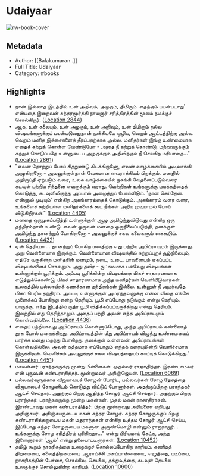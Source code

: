 # Udaiyaar

![rw-book-cover](https://m.media-amazon.com/images/I/81k-MC9kQQL._SY160.jpg)

## Metadata
- Author: [[Balakumaran .]]
- Full Title: Udaiyaar
- Category: #books

## Highlights
- நான் இல்லாத இடத்தில் உன் அறிவும், அழகும், திமிரும். எதற்கும் பயன்படாது' என்பதை இறைவன் சுந்தரமூர்த்தி நாயனார் சரித்திரத்தின் மூலம் நமக்குச் சொல்கிறார். ([Location 2844](https://readwise.io/to_kindle?action=open&asin=B07GTBLLZ9&location=2844))
- ஆக, உன் கலையும், உன் அழகும், உன் அறிவும், உன் திமிரும் நல்ல விஷயங்களுக்குப் பயன்படுவதுதான் முக்கியமே ஒழிய, வெறும் ஆட்டத்திற்கு அல்ல. வெறும் மனித இச்சைகளைத் தீர்ப்பதற்காக அல்ல. மனிதர்கள் இங்கு உண்மையாக எதைக் கற்றுக் கொள்ள வேண்டுமோ - அதை நீ கற்றுக் கொண்டு, மற்றவருக்கும் கற்றுக் கொடுப்பதே உன்னுடைய அழகுக்கும் அறிவிற்கும் நீ செய்கிற மரியாதை..." ([Location 2861](https://readwise.io/to_kindle?action=open&asin=B07GTBLLZ9&location=2861))
- "எவன் தோற்றுப் போய் சிதறுண்டு கிடக்கிறானோ, எவன் வாழ்க்கையில் அடிவாங்கி அழுகிறானோ - அவனுக்குள்தான் வேகமான வைராக்கியம் பிறக்கும். மனதில் அதிருப்தி ஏற்படும் வரை, உலக வாழ்க்கையில் நசுங்கி வேதனைப்படும்வரை கடவுள் பற்றிய சிந்தனை எவருக்கும் வராது. வெற்றிகள் உங்களுக்கு மயக்கத்தைக் கொடுத்து, கடவுளிலிருந்து அப்பால் அழைத்துப் போய்விடும். 'நான் செய்தேன். என்னால் முடியும்' என்கிற அகங்காரத்தைக் கொடுக்கும். அகங்காரம் வளர வளர, உங்களைச் சுற்றியுள்ள மனிதர்களைக் கூட நீங்கள் அறிய முடியாமல் போய் விடுகிறீர்கள்." ([Location 4405](https://readwise.io/to_kindle?action=open&asin=B07GTBLLZ9&location=4405))
- மனதை ஒருமுகப்படுத்தி உள்ளுக்குள் ஆழ அமிழ்ந்துவிடுவது என்கிற ஒரு தந்திரம்தான் உண்டு. எவன் ஒருவன் மனதை ஒருநிலைப்படுத்தி, தனக்குள் அமிழ்ந்து தானற்றுப் போகிறானோ - அவனுக்குச் சகல கலைகளும் கைகூடும். ([Location 4432](https://readwise.io/to_kindle?action=open&asin=B07GTBLLZ9&location=4432))
- ஏன் தெரியுமா... தானற்றுப் போகிற மனதிற்கு எது பற்றிய அபிப்ராயமும் இருக்காது. அது வெள்ளையாக இருக்கும். வெள்ளையான விஷயத்தில் சுற்றுப்புறச் சூழ்நிலையும், எதிரே வருகின்ற மனிதரின் மனமும், நடை, உடை, பாவனையும் ஏகப்பட்ட விஷயங்களைச் சொல்லும். அது தவிர - சூட்சுமமாக பல்வேறு விஷயங்கள் உள்ளுக்குள் பூரிக்கும். அப்படி பூரிக்கின்ற விஷயத்தை மிகச் சாதாரணமாக எடுத்துக்கொண்டு, மிகச் சாதாரணமாக அந்த மனிதர்கள் வெளியிடுவார்கள். உலகத்தில் பல்லாயிரக் கணக்கான தந்திரங்கள் இல்லை. உன்னுள் நீ அமர்வதே மிகப் பெரிய தந்திரம். அப்படி உள்ளுக்குள் அமர்ந்தவனுக்கு என்ன விதை எங்கே முளைக்கப் போகிறது என்று தெரியும். பூமி எப்போது நடுங்கும் என்று தெரியும். யாருக்கு, எந்த இடத்தில் ருத்ர பூமி விதிக்கப்பட்டிருக்கிறது என்று தெரியும். இவற்றில் எது தெரிந்தாலும் அதைப் பற்றி அவன் எந்த அபிப்ராயமும் கொள்வதில்லை. ([Location 4436](https://readwise.io/to_kindle?action=open&asin=B07GTBLLZ9&location=4436))
- எதைப் பற்றியாவது அபிப்ராயம் கொள்ளும்போது, அந்த அபிப்ராயம் கண்ணைத் தூசு போல் மறைக்கிறது. அபிப்ராயத்தின் மீது அபிப்ராயம் விழுந்து உண்மையைப் பார்க்க மனது மறந்து போகிறது. தனக்குள் உள்ளவன் அபிப்ராயங்கள் கொள்வதில்லை. அவன் சுத்தமாக எப்போதும் எந்தக் கரையுமின்றி வெளிச்சமாக இருக்கிறான். வெளிச்சம் அவனுக்குச் சகல விஷயத்தையும் காட்டிக் கொடுக்கிறது." ([Location 4451](https://readwise.io/to_kindle?action=open&asin=B07GTBLLZ9&location=4451))
- மாமன்னர் பராந்தகருக்கு மூன்று பிள்ளைகள். முதல்வர் ராஜாதித்தர். இரண்டாமவர் என் புருஷன் கண்டராதித்தர். மூன்றாமவர் அரிஞ்ஜெயன். ([Location 6069](https://readwise.io/to_kindle?action=open&asin=B07GTBLLZ9&location=6069))
- பல்லவர்களுக்காக விஜயாலயச் சோழன் போரிட, பல்லவர்கள் சோழ தேசத்தை விஜயாலயச் சோழனிடம் கொடுத்து விட்டுப் போனார்கள். அதற்குப்பிறகு பராந்தகர் ஆட்சி செய்தார். அதற்குப் பிறகு ஆதித்த சோழர் ஆட்சி செய்தார். அதற்குப் பிறகு பராந்தகர். பராந்தகருக்கு மூன்று மகன்கள். முதல் மகன் ராசாதிராசன். இரண்டாவது மகன் கண்டராதித்தர். பிறகு மூன்றாவது அரியணை ஏறியது அரிஞ்சயர். அரிஞ்சயருடைய மகன் சுந்தர சோழர். சுந்தர சோழருக்குப் பிறகு கண்டராதித்தருடைய மகன் மதுராந்தகன் என்கிற உத்தம சோழர் ஆட்சி செய்ய, இப்போது சுந்தர சோழருடைய மகனான அருண்மொழி என்னும் ராஜராஜர்... உங்களுக்கு சோழ சரித்திரம் புரிகிறதா..." என்று பிரியமாய் கேட்க, அந்த இளைஞர்கள் 'ஆம்' என்று தலையாட்டினார்கள். ([Location 10452](https://readwise.io/to_kindle?action=open&asin=B07GTBLLZ9&location=10452))
- தமிழ் கூறும் நாகரிகத்தை உலகுக்குச் சொல்லப்போகிற காரியம். கணிதத் திறமையை, கலைத்திறமையை, ஆராய்ச்சி மனப்பான்மையை, எழுத்தை, படிப்பை, நாகரிகத்தின் பேச்சை, சொல்லை, செயலை, தத்துவத்தை, கடவுள் தேடலை உலகுக்குச் சொல்லுகின்ற காரியம். ([Location 10600](https://readwise.io/to_kindle?action=open&asin=B07GTBLLZ9&location=10600))
